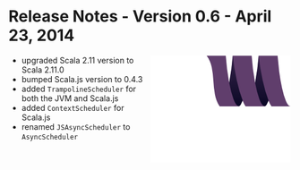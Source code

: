 # Release Notes - Version 0.6 - April 23, 2014

<img src="/docs/assets/monifu.png" align="right" />

- upgraded Scala 2.11 version to Scala 2.11.0
- bumped Scala.js version to 0.4.3
- added `TrampolineScheduler` for both the JVM and Scala.js
- added `ContextScheduler` for Scala.js
- renamed `JSAsyncScheduler` to `AsyncScheduler`
